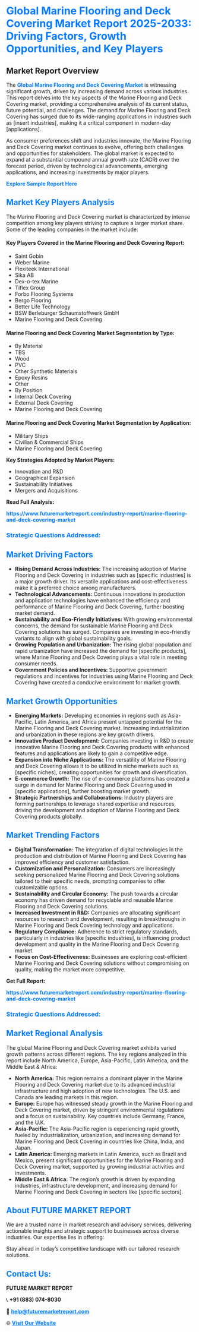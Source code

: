 <h1 style="color: #007BFF;">Global Marine Flooring and Deck Covering Market Report 2025-2033: Driving Factors, Growth Opportunities, and Key Players</h1>

<section id="overview">
<h2>Market Report Overview</h2>
<p>The <a href="https://www.futuremarketreport.com/industry-report/marine-flooring-and-deck-covering-market" style="color: #007BFF; text-decoration: none;"><strong>Global Marine Flooring and Deck Covering Market</strong></a> is witnessing significant growth, driven by increasing demand across various industries. This report delves into the key aspects of the Marine Flooring and Deck Covering market, providing a comprehensive analysis of its current status, future potential, and challenges. The demand for Marine Flooring and Deck Covering has surged due to its wide-ranging applications in industries such as [insert industries], making it a critical component in modern-day [applications].</p>
<p>As consumer preferences shift and industries innovate, the Marine Flooring and Deck Covering market continues to evolve, offering both challenges and opportunities for stakeholders. The global market is expected to expand at a substantial compound annual growth rate (CAGR) over the forecast period, driven by technological advancements, emerging applications, and increasing investments by major players.</p>
</section>

<section id="overview">
<p><a href="https://www.futuremarketreport.com/request-sample/reportId=101535" style="color: #007BFF; text-decoration: none;"><strong>Explore Sample Report Here</strong></a></p>
</section>

<section id="key-players">
<h2 style="color: #007BFF;">Market Key Players Analysis</h2>
<p>The Marine Flooring and Deck Covering market is characterized by intense competition among key players striving to capture a larger market share. Some of the leading companies in the market include:</p>
<h4>Key Players Covered in the Marine Flooring and Deck Covering Report:</h4>
<ul><li>Saint Gobin</li><li>Weber Marine</li><li>Flexiteek International</li><li>Sika AB</li><li>Dex-o-tex Marine</li><li>Tiflex Group</li><li>Forbo Flooring Systems</li><li>Bergo Flooring</li><li>Better Life Technology</li><li>BSW Berleburger Schaumstoffwerk GmbH</li><li>Marine Flooring and Deck Covering</li></ul>
<h4>Marine Flooring and Deck Covering Market Segmentation by Type:</h4>
<ul><li>By Material</li><li>TBS</li><li>Wood</li><li>PVC</li><li>Other Synthetic Materials</li><li>Epoxy Resins</li><li>Other</li><li>By Position</li><li>Internal Deck Covering</li><li>External Deck Covering</li><li>Marine Flooring and Deck Covering</li></ul>

<h4>Marine Flooring and Deck Covering Market Segmentation by Application:</h4>
<ul><li>Military Ships</li><li>Civilian &amp; Commercial Ships</li><li>Marine Flooring and Deck Covering</li></ul>
<p><strong>Key Strategies Adopted by Market Players:</strong></p>
<ul>
<li>Innovation and R&D</li>
<li>Geographical Expansion</li>
<li>Sustainability Initiatives</li>
<li>Mergers and Acquisitions</li>
</ul>
</section>

<section>
<p><strong>Read Full Analysis: </strong></p><a href="https://www.futuremarketreport.com/industry-report/marine-flooring-and-deck-covering-market" style="color: #007BFF; text-decoration: none;"><strong>https://www.futuremarketreport.com/industry-report/marine-flooring-and-deck-covering-market</strong></a>
<h3 style="color: #007BFF;">Strategic Questions Addressed:</h3>
</section>

<section id="driving-factors">
<h2 style="color: #007BFF;">Market Driving Factors</h2>
<ul>
<li><strong>Rising Demand Across Industries:</strong> The increasing adoption of Marine Flooring and Deck Covering in industries such as [specific industries] is a major growth driver. Its versatile applications and cost-effectiveness make it a preferred choice among manufacturers.</li>
<li><strong>Technological Advancements:</strong> Continuous innovations in production and application technologies have enhanced the efficiency and performance of Marine Flooring and Deck Covering, further boosting market demand.</li>
<li><strong>Sustainability and Eco-Friendly Initiatives:</strong> With growing environmental concerns, the demand for sustainable Marine Flooring and Deck Covering solutions has surged. Companies are investing in eco-friendly variants to align with global sustainability goals.</li>
<li><strong>Growing Population and Urbanization:</strong> The rising global population and rapid urbanization have increased the demand for [specific products], where Marine Flooring and Deck Covering plays a vital role in meeting consumer needs.</li>
<li><strong>Government Policies and Incentives:</strong> Supportive government regulations and incentives for industries using Marine Flooring and Deck Covering have created a conducive environment for market growth.</li>
</ul>
</section>

<section id="growth-opportunities">
<h2 style="color: #007BFF;">Market Growth Opportunities</h2>
<ul>
<li><strong>Emerging Markets:</strong> Developing economies in regions such as Asia-Pacific, Latin America, and Africa present untapped potential for the Marine Flooring and Deck Covering market. Increasing industrialization and urbanization in these regions are key growth drivers.</li>
<li><strong>Innovative Product Development:</strong> Companies investing in R&D to create innovative Marine Flooring and Deck Covering products with enhanced features and applications are likely to gain a competitive edge.</li>
<li><strong>Expansion into Niche Applications:</strong> The versatility of Marine Flooring and Deck Covering allows it to be utilized in niche markets such as [specific niches], creating opportunities for growth and diversification.</li>
<li><strong>E-commerce Growth:</strong> The rise of e-commerce platforms has created a surge in demand for Marine Flooring and Deck Covering used in [specific applications], further boosting market growth.</li>
<li><strong>Strategic Partnerships and Collaborations:</strong> Industry players are forming partnerships to leverage shared expertise and resources, driving the development and adoption of Marine Flooring and Deck Covering products globally.</li>
</ul>
</section>

<section id="trending-factors">
<h2 style="color: #007BFF;">Market Trending Factors</h2>
<ul>
<li><strong>Digital Transformation:</strong> The integration of digital technologies in the production and distribution of Marine Flooring and Deck Covering has improved efficiency and customer satisfaction.</li>
<li><strong>Customization and Personalization:</strong> Consumers are increasingly seeking personalized Marine Flooring and Deck Covering solutions tailored to their specific needs, prompting companies to offer customizable options.</li>
<li><strong>Sustainability and Circular Economy:</strong> The push towards a circular economy has driven demand for recyclable and reusable Marine Flooring and Deck Covering solutions.</li>
<li><strong>Increased Investment in R&D:</strong> Companies are allocating significant resources to research and development, resulting in breakthroughs in Marine Flooring and Deck Covering technology and applications.</li>
<li><strong>Regulatory Compliance:</strong> Adherence to strict regulatory standards, particularly in industries like [specific industries], is influencing product development and quality in the Marine Flooring and Deck Covering market.</li>
<li><strong>Focus on Cost-Effectiveness:</strong> Businesses are exploring cost-efficient Marine Flooring and Deck Covering solutions without compromising on quality, making the market more competitive.</li>
</ul>
</section>

<section>
<p><strong>Get Full Report: </strong></p><a href="https://www.futuremarketreport.com/industry-report/marine-flooring-and-deck-covering-market" style="color: #007BFF; text-decoration: none;"><strong>https://www.futuremarketreport.com/industry-report/marine-flooring-and-deck-covering-market</strong></a>
<h3 style="color: #007BFF;">Strategic Questions Addressed:</h3>
</section>


<section id="regional-analysis">
<h2 style="color: #007BFF;">Market Regional Analysis</h2>
<p>The global Marine Flooring and Deck Covering market exhibits varied growth patterns across different regions. The key regions analyzed in this report include North America, Europe, Asia-Pacific, Latin America, and the Middle East & Africa:</p>
<ul>
<li><strong>North America:</strong> This region remains a dominant player in the Marine Flooring and Deck Covering market due to its advanced industrial infrastructure and high adoption of new technologies. The U.S. and Canada are leading markets in this region.</li>
<li><strong>Europe:</strong> Europe has witnessed steady growth in the Marine Flooring and Deck Covering market, driven by stringent environmental regulations and a focus on sustainability. Key countries include Germany, France, and the U.K.</li>
<li><strong>Asia-Pacific:</strong> The Asia-Pacific region is experiencing rapid growth, fueled by industrialization, urbanization, and increasing demand for Marine Flooring and Deck Covering in countries like China, India, and Japan.</li>
<li><strong>Latin America:</strong> Emerging markets in Latin America, such as Brazil and Mexico, present significant opportunities for the Marine Flooring and Deck Covering market, supported by growing industrial activities and investments.</li>
<li><strong>Middle East & Africa:</strong> The region’s growth is driven by expanding industries, infrastructure development, and increasing demand for Marine Flooring and Deck Covering in sectors like [specific sectors].</li>
</ul>
</section>

<footer>
<h2 style="color: #007BFF;">About FUTURE MARKET REPORT</h2>
<p>We are a trusted name in market research and advisory services, delivering actionable insights and strategic support to businesses across diverse industries. Our expertise lies in offering:</p>

<p>Stay ahead in today’s competitive landscape with our tailored research solutions.</p>

<h2 style="color: #007BFF;">Contact Us:</h2>
<p><strong>FUTURE MARKET REPORT</strong></p>
<p>📞 <strong>+91 (883) 074-8030</strong></p>
<p>📧 <strong><a href="mailto:help@futuremarketreport.com" style="color: #007BFF;">help@futuremarketreport.com</a></strong></p>
<p>🌐 <strong><a href="https://www.futuremarketreport.com/" style="color: #007BFF;">Visit Our Website</a></strong></p>
</footer>